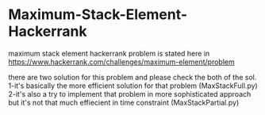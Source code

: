 # Maximum-Stack-Element-Hackerrank

maximum stack element hackerrank problem is stated here in https://www.hackerrank.com/challenges/maximum-element/problem

there are two solution for this problem and please check the both of the sol.
1-it's basically the more efficient solution for that problem (MaxStackFull.py)
2-it's also a try to implement that problem in more sophisticated approach but it's not that much effiecient in time constraint (MaxStackPartial.py)
